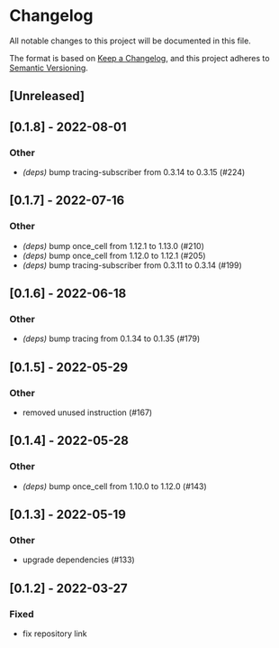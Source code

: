 # Changelog
All notable changes to this project will be documented in this file.

The format is based on [Keep a Changelog](https://keepachangelog.com/en/1.0.0/),
and this project adheres to [Semantic Versioning](https://semver.org/spec/v2.0.0.html).

## [Unreleased]

## [0.1.8] - 2022-08-01

### Other
- *(deps)* bump tracing-subscriber from 0.3.14 to 0.3.15 (#224)

## [0.1.7] - 2022-07-16

### Other
- *(deps)* bump once_cell from 1.12.1 to 1.13.0 (#210)
- *(deps)* bump once_cell from 1.12.0 to 1.12.1 (#205)
- *(deps)* bump tracing-subscriber from 0.3.11 to 0.3.14 (#199)

## [0.1.6] - 2022-06-18

### Other
- *(deps)* bump tracing from 0.1.34 to 0.1.35 (#179)

## [0.1.5] - 2022-05-29

### Other
- removed unused instruction (#167)

## [0.1.4] - 2022-05-28

### Other
- *(deps)* bump once_cell from 1.10.0 to 1.12.0 (#143)

## [0.1.3] - 2022-05-19

### Other
- upgrade dependencies (#133)

## [0.1.2] - 2022-03-27

### Fixed
- fix repository link
